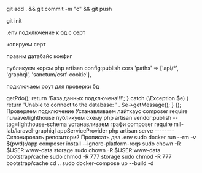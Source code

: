 git add . && git commit -m "c" && git push

git init

.env подключение к бд с серт

копируем серт

правим датабайс конфиг

публикуем корсы
php artisan config:publish cors
'paths' => ['api/*', 'graphql', 'sanctum/csrf-cookie'],

подключаем роут для проверки бд

<?php

use Illuminate\Support\Facades\Route;
use Illuminate\Support\Facades\DB;

Route::get('/', function () {
    return view('welcome');
});


Route::get('/test-db', function () {
    try {
        DB::connection()->getPdo();
        return 'База данных подключена!!!';
    } catch (\Exception $e) {
        return 'Unable to connect to the database: ' . $e->getMessage();
    }
});
Проверяем подключение

Устанавливаем лайтхаус
composer require nuwave/lighthouse

<!-- че за нах?
> @php artisan vendor:publish --tag=laravel-assets --ansi --force
No publishable resources for tag [laravel-assets]. -->

публикуем схему
php artisan vendor:publish --tag=lighthouse-schema


устанавливаем графи
composer require mll-lab/laravel-graphiql

appServiceProvider

php artisan serve

--------
Склонировать репозиторий

Прописать два .env 


sudo docker run --rm -v $(pwd):/app composer install --ignore-platform-reqs

sudo chown -R $USER:www-data storage
sudo chown -R $USER:www-data bootstrap/cache

sudo chmod -R 777 storage
sudo chmod -R 777 bootstrap/cache

cd ..
sudo docker-compose up --build -d
